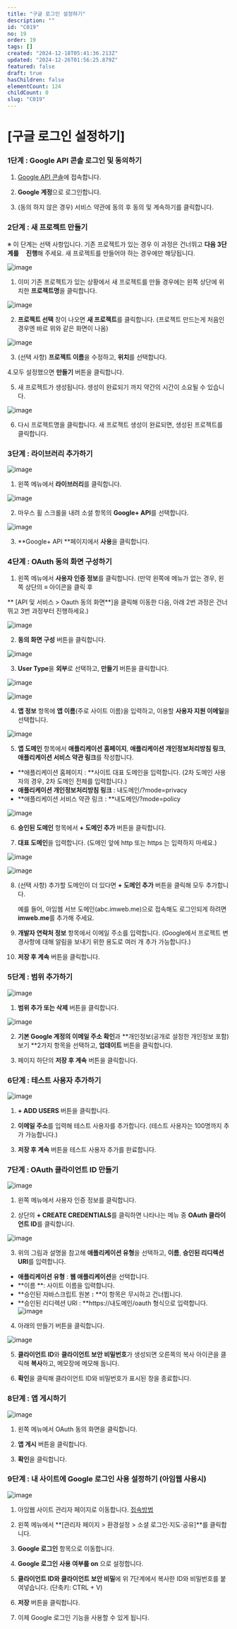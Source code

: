 ```yaml
---
title: "구글 로그인 설정하기"
description: ""
id: "C019"
no: 19
order: 19
tags: []
created: "2024-12-18T05:41:36.213Z"
updated: "2024-12-26T01:56:25.879Z"
featured: false
draft: true
hasChildren: false
elementCount: 124
childCount: 0
slug: "C019"
---
```


# [구글 로그인 설정하기]



### 1단계 : Google API 콘솔 로그인 및 동의하기



1. [Google API 콘솔](https://console.developers.google.com/)에 접속합니다.

2. **Google 계정**으로 로그인합니다.

3. (동의 하지 않은 경우) 서비스 약관에 동의 후 동의 및 계속하기를 클릭합니다.



### 2단계 : 새 프로젝트 만들기



※ 이 단계는 선택 사항입니다. 기존 프로젝트가 있는 경우 이 과정은 건너뛰고 **다음 3단계를      진행**해 주세요. 새 프로젝트를 만들어야 하는 경우에만 해당됩니다.

![image](https://lh7-rt.googleusercontent.com/docsz/AD_4nXfGo9xp8eGpU0N9xfPXbXdVShHT0z9A8zkFAuSTn0TlxQ0WKFdeDxL5rHwDoESKgEA4YCswSa2zqpHp4Lsg6SJxmOuE5qePAT3Z-J73TsLgrOVjJoHJIWOyA_7lFRWRrux9M0U4Bg?key=YqS6IU_DJn3vrikIkYy671mF)

1. 이미 기존 프로젝트가 있는 상황에서 새 프로젝트를 만들 경우에는 왼쪽 상단에 위치한 **프로젝트명**을 클릭합니다.



![image](https://lh7-rt.googleusercontent.com/docsz/AD_4nXf-L5vU1J4ZIe5op0ugR4TzwHzXFLoGJKv84Y449dLQC2S4CsX7AREOdZNvgRqrf_ghqNmNL8VsTMFsAFEe_EAnn195MYC_LjqHaDglaQWzTJV7KoVTGNvLiF8m3bfdAfWHiZ5vZg?key=YqS6IU_DJn3vrikIkYy671mF)

2. **프로젝트 선택** 창이 나오면 **새 프로젝트**를 클릭합니다. (프로젝트 만드는게 처음인 경우엔 바로 위와 같은 화면이 나옴)



![image](https://lh7-rt.googleusercontent.com/docsz/AD_4nXf33oLzCZ0HUHVBcYzxBwhMklkHgX0Qt0kURdzjWuKrEcYyloq5ZkH6RoVt29kFCxCXNKBdpJT5OGMPYTfc5-_7Wd9Chfjvqu-un6wSl58XZLmhf2WbrOMlMVdRbRD5OT-I23NlHA?key=YqS6IU_DJn3vrikIkYy671mF)

3. (선택 사항) **프로젝트 이름**을 수정하고, **위치**를 선택합니다.

4.모두 설정했으면 **만들기** 버튼을 클릭합니다.

5. 새 프로젝트가 생성됩니다. 생성이 완료되기 까지 약간의 시간이 소요될 수 있습니다.



![image](https://lh7-rt.googleusercontent.com/docsz/AD_4nXdxcKd9mnMqK0xJUpFb9X7vLb9zljkU9z4B7N5kg8RZmNl4iBHD-TSnIVB-7AKeqlEGXhTdo4OWDmC-xDrBfI62KSx61rM08OhP1_QQMxi4CzNbLM_s2v3DANfl8hHM20ODBjsVww?key=YqS6IU_DJn3vrikIkYy671mF)

6. 다시 프로젝트명을 클릭합니다. 새 프로젝트 생성이 완료되면, 생성된 프로젝트를 클릭합니다.



### 3단계 : 라이브러리 추가하기



![image](https://lh7-rt.googleusercontent.com/docsz/AD_4nXedV8HvAK9vjLknTzGkpYND1NUXgbKl0f3YVje94T2oqz4uwyfLU8St1FMdWJxNRqyeocY5cC9ASEvbwzLG6b8Dtn5DmoSYdPPQ20WoEGNx_Y5Ix72MuQ5pasXkp5r0k8ipDycR?key=YqS6IU_DJn3vrikIkYy671mF)

1. 왼쪽 메뉴에서 **라이브러리**를 클릭합니다.



![image](https://lh7-rt.googleusercontent.com/docsz/AD_4nXc-VLthbmQeinu4l_oJokhWMkA7-hIeFhRYNZxvNdvldl2c2u8ZG5zwtyVoiBb5UScBVQ0Y-o_aVRyckqtyuIxbQF_5IbESTqzoVoBUBIP9bGFiPjvb0QzJ25JwaEJNfZ1Nl65FFw?key=YqS6IU_DJn3vrikIkYy671mF)

2. 마우스 휠 스크롤을 내려 소셜 항목의 **Google+ API**를 선택합니다.



![image](https://lh7-rt.googleusercontent.com/docsz/AD_4nXeOBMYkoNh_SPx4svSVQ9lWgouZgXYoQkB44B5J5qGzxhh87SkHEpmdhw88bv98WsuJu-h8oVygDEmo9UuuKroII7gsgRRt_IyH0J1Aopasd74qIIZDnzPuwIbvaDkpGqkWVMCK_A?key=YqS6IU_DJn3vrikIkYy671mF)

3. **Google+ API **페이지에서 **사용**을 클릭합니다.



### 4단계 : OAuth 동의 화면 구성하기



1. 왼쪽 메뉴에서 **사용자 인증 정보**를 클릭합니다. (만약 왼쪽에 메뉴가 없는 경우, 왼쪽 상단의 ≡ 아이콘을 클릭 후 

  ** [API 및 서비스 > Oauth 동의 화면**]을 클릭해 이동한 다음, 아래 2번 과정은 건너뛰고 3번 과정부터 진행하세요.)

 

![image](https://lh7-rt.googleusercontent.com/docsz/AD_4nXdNT5DrKyFUQbgp_k5hcohRBlyvOVBjkH0hkl7Z6nQ2I5IziqrZQPpZYpnrHQPHlsEG189G881cDTDoZfDHt80BG-xhtYSiP8Ef4f_S4UbBiC_uscaAbbJ3w7aHHpisUpZVyFjlXQ?key=YqS6IU_DJn3vrikIkYy671mF)

2. **동의 화면 구성** 버튼을 클릭합니다.



![image](https://lh7-rt.googleusercontent.com/docsz/AD_4nXfYX2s16KLEp1b1io76JRplkrtulfDpVNjqzIarLkBZqGVtF5xe8EgO44ge1mIfpPHZH1awPG7R8DO4-scknwfn8kCgu0QkNLXMLqg93YBuywwbJugEP97DcuiCloZMnlzLTT6nWQ?key=YqS6IU_DJn3vrikIkYy671mF)

3. **User Type**을 **외부**로 선택하고, **만들기** 버튼을 클릭합니다.



![image](https://lh7-rt.googleusercontent.com/docsz/AD_4nXcAjSBYY_KuDESCiKB2c4KntycxBfk3JzFu2wDHX7Htg8HpkPd3EtpodDreePHfxAWhKFq2oaGgsb9IfzDe3LSstRpBOMApzVqjb-LAQ5ti_ldetzt17Wcmz8uBu3f6ycnmPJrK?key=YqS6IU_DJn3vrikIkYy671mF)

![image](https://lh7-rt.googleusercontent.com/docsz/AD_4nXeyYB9wLJRwz1zF2nE-gYsPdQ0uVTS195-oQvpQVDuvv-GgWDDGzK57NdpWfDA4XpTGmxjwTw16xF55hSmDvnJxlyOqa4A2X_IRc-pyEWfntw_ebBLgz4GUkhgdeTLbQxtY8gcrpw?key=YqS6IU_DJn3vrikIkYy671mF)

4. **앱 정보** 항목에 **앱 이름**(주로 사이트 이름)을 입력하고, 이용할 **사용자 지원 이메일**을 선택합니다.



![image](https://lh7-rt.googleusercontent.com/docsz/AD_4nXc0Y0ZArnHLRWZy5z_vld_6MZ_Qv3cDNH6mmIZeOWZpkMRDHtqdCAEISU3joE8FN4Q5i0a0YUhFoAVlsh657d3OGZXBk3Hrk7lgj0ksTfcKP-2tHZGGJ1y4jPOoSLQUS2nSkclAQg?key=YqS6IU_DJn3vrikIkYy671mF)

5. **앱 도메인** 항목에서 **애플리케이션 홈페이지**, **애플리케이션 개인정보처리방침 링크**, **애플리케이션 서비스 약관 링크**를 작성합니다.

- **애플리케이션 홈페이지 : **사이트 대표 도메인을 입력합니다. (2차 도메인 사용자의 경우, 2차 도메인 전체를 입력합니다.)
- **애플리케이션 개인정보처리방침 링크** : 내도메인/?mode=privacy
- **애플리케이션 서비스 약관 링크 : **내도메인/?mode=policy


![image](https://lh7-rt.googleusercontent.com/docsz/AD_4nXc-nOlbpeqsgl6i2anCGhMJBpQZz3lFPrNJo4jiNiLHfa4NOmRkw4wjJm8w4hGKm1ewvj7IdAAKBnDeNyAoJPxjLJLbwHDIZyZk7pMUGUKiVqlv6iDYRI6wDOm1gGgYNK9GJot0lw?key=YqS6IU_DJn3vrikIkYy671mF)

6. **승인된 도메인** 항목에서 **+ 도메인 추가** 버튼을 클릭합니다.

7. **대표 도메인**을 입력합니다. (도메인 앞에 http 또는 https 는 입력하지 마세요.)

![image](https://lh7-rt.googleusercontent.com/docsz/AD_4nXd5SdLnA_N_xbgT3qs1yl0E1p4QhBXpRnlv53Nni-OHl6G0gz0xqsCHjCkPOt6XLE_YYcfa4XptgeSTuuE9pRRwyEoziPi0TmMrqaM_NafVn3RleS4QKJpTQRFLnYapNYwUyNGNvw?key=YqS6IU_DJn3vrikIkYy671mF)



![image](https://lh7-rt.googleusercontent.com/docsz/AD_4nXd9n0NlVArxeAn1FT4vpwuatGUvfnk7hVF0TJBati41G4vzuBnYMW7vTwkOcETzV4VlLcgwr71GlciNFT6KKexqGUpo06uwHI-Yfl8e3yzwGss4qIpymkbbqMmDRA5plLuQYy2GGw?key=YqS6IU_DJn3vrikIkYy671mF)

8. (선택 사항) 추가할 도메인이 더 있다면 **+ 도메인 추가** 버튼을 클릭해 모두 추가합니다. 

     예를 들어, 아임웹 서브 도메인(abc.imweb.me)으로 접속해도 로그인되게 하려면 **imweb.me**를 추가해 주세요.

9. **개발자 연락처 정보** 항목에서 이메일 주소를 입력합니다. (Google에서 프로젝트 변경사항에 대해 알림을 보내기 위한 용도로 여러 개 추가 가능합니다.)

10. **저장 후 계속** 버튼을 클릭합니다.



### 5단계 : 범위 추가하기



![image](https://lh7-rt.googleusercontent.com/docsz/AD_4nXeuiXIZJO5kj5f9h4TBDPG3sZvQDlAtH3k719fjFJBhOhqDQBTagy9z-1Y5t4zlOLrMosemgiOiKE0mWVn9a1XjESW3o9VQ5ybGRHWKkNHO00HcBsTI1rG5Y1syOurJ9BMYF9XjmA?key=YqS6IU_DJn3vrikIkYy671mF)

1. **범위 추가 또는 삭제** 버튼을 클릭합니다.



![image](https://lh7-rt.googleusercontent.com/docsz/AD_4nXcFRiH0uJ1JtjSYO8fPxSMaHHucfktgJJLYbkgFNGzTGp1mcbN7BGZtJBRkCCrKREOcJm6qyF5yXurnN4uPvEhZp7oWroIAjMcRG5rJ-kLsSnyyFnr66AdNn9Bgkmz323j6sS1wZw?key=YqS6IU_DJn3vrikIkYy671mF)

2. **기본 Google 계정의 이메일 주소 확인**과 **개인정보(공개로 설정한 개인정보 포함) 보기 **2가지 항목을 선택하고, **업데이트** 버튼을 클릭합니다.

3. 페이지 하단의 **저장 후 계속** 버튼을 클릭합니다.



### 6단계 : 테스트 사용자 추가하기



![image](https://lh7-rt.googleusercontent.com/docsz/AD_4nXdupG4JaS-dWfCCfcTiNA4VG5BH0K3fLFHsRI04dQ0vJ2-4oaexq3LdUeL8eZ8UcbQ2_1MdEoHLHRnd7pm6eV5RdgVyg2i_TEpVRn9Ind9Qj2qZagBNk6ugtUHUshEK93vJ1BC2iw?key=YqS6IU_DJn3vrikIkYy671mF)

1. **+ ADD USERS** 버튼을 클릭합니다.

2. **이메일 주소**를 입력해 테스트 사용자를 추가합니다. (테스트 사용자는 100명까지 추가 가능합니다.)

3. **저장 후 계속** 버튼을 테스트 사용자 추가를 완료합니다.



### 7단계 : OAuth 클라이언트 ID 만들기



![image](https://lh7-rt.googleusercontent.com/docsz/AD_4nXcUDDLxwGtWSG6VOOT_yEGTuMxZ07Tte7iNsnxOYtyRH5TWMAn82BSruMhEjUuZiHZhVbr_koc47_RBZpHNbDIwTnzn9aJPm-OBfxog4FqCkOCw-9BDx6TGEiNq_JcQb6yTGgDydg?key=YqS6IU_DJn3vrikIkYy671mF)

1. 왼쪽 메뉴에서 사용자 인증 정보를 클릭합니다.

2. 상단의 **+ CREATE CREDENTIALS**를 클릭하면 나타나는 메뉴 중 **OAuth 클라이언트 ID**를 클릭합니다.



![image](https://lh7-rt.googleusercontent.com/docsz/AD_4nXcvEvMOhe_kPxFboOGfvXNFnFykBtRtQFEVEXHR4wAaUKZBSB6-b7KyHRsoGMpyp5K-o0q418xEMTgZn5ksVLEv7-kvGDDcejeguJvwIYm66eAVtv81kQ0uLu5bOAS_WBB3b9t4Mw?key=YqS6IU_DJn3vrikIkYy671mF)

3. 위의 그림과 설명을 참고해 **애플리케이션 유형**을 선택하고, **이름**, **승인된 리디렉션 URI**를 입력합니다.

- **애플리케이션 유형** : **웹 애플리케이션**을 선택합니다.
- **이름 **: 사이트 이름을 입력합니다.
- **승인된 자바스크립트 원본 **:** **이 항목은 무시하고 건너뜁니다.
- **승인된 리디렉션 URl : **https://내도메인/oauth 형식으로 입력합니다.
![image](https://lh7-rt.googleusercontent.com/docsz/AD_4nXfgof-hqsQ0GU8dOMFN7wDXwt-Qa-NgOJieKmfBreXaH61nchLmc0k-YU5bWtcOBceiD3pu5tRd7sMhWMq3KRt6OvevztukjvU2w56-u7De49KF8K_W6C89bgxeR6BrlM30tJh9LA?key=YqS6IU_DJn3vrikIkYy671mF)

4. 아래의 만들기 버튼을 클릭합니다.



![image](https://lh7-rt.googleusercontent.com/docsz/AD_4nXfoKuCCyJ7SkX6PrEhDjF8AowTu1DFpUnLWOSkAEM9f2-3xH6FEpv-Jc9lexYApJtOf-8WWdEeOvpatH3tXVDQh5hQFyhNikHO7BjuCj85vb9RJolPQCyGxW6W5sw7ByOqbEsnR?key=YqS6IU_DJn3vrikIkYy671mF)

5. **클라이언트 ID**와 **클라이언트 보안 비밀번호**가 생성되면 오른쪽의 복사 아이콘을 클릭해 **복사**하고, 메모장에 메모해 둡니다.

6. **확인**을 클릭해 클라이언트 ID와 비밀번호가 표시된 창을 종료합니다.



### 8단계 : 앱 게시하기



![image](https://lh7-rt.googleusercontent.com/docsz/AD_4nXdK6AZ9BZwd-85vM9fliYOyUXGJSjoLp5cDDNCmIx6OyJE_gkPG-DoJIMQTLg9pXinFpnWObV89uSIxYMxQvX0VyH7jIL3VM6j5fSQinPoJmgexR7EA6mZ9CamFVvxg-mg_Q7v2dQ?key=YqS6IU_DJn3vrikIkYy671mF)

1. 왼쪽 메뉴에서 OAuth 동의 화면을 클릭합니다.

2. **앱 게시** 버튼을 클릭합니다.

3. **확인**을 클릭합니다.



### 9단계 : 내 사이트에 Google 로그인 사용 설정하기 (아임웹 사용시)



![image](https://lh7-rt.googleusercontent.com/docsz/AD_4nXcC7-aUKNoqNeUw4X3_z4F6nrv-72cmHQ8231R36V1jPJBve6dLuKYuglDO-qCdRotK4cASFWGfSD3glOOXPbRlCTuW-VZPDuQAf_KhS6l-dF-ZRbtfX88QTqX43mgmXnXbZQXr?key=YqS6IU_DJn3vrikIkYy671mF)

1. 아임웹 사이트 관리자 페이지로 이동합니다. [접속방법](https://imweb.me/faq?mode=view&category=28&category2=32&idx=70395)

2. 왼쪽 메뉴에서 **[관리자 페이지 > 환경설정 > 소셜 로그인·지도·공유]**를 클릭합니다.

3. **Google 로그인** 항목으로 이동합니다.

4. **Google 로그인 사용 여부를 on** 으로 설정합니다.

5. **클라이언트 ID와 클라이언트 보안 비밀**에 위 7단계에서 복사한 ID와 비밀번호를 붙여넣습니다. (단축키: CTRL + V)

6. **저장** 버튼을 클릭합니다.

7. 이제 Google 로그인 기능을 사용할 수 있게 됩니다.
